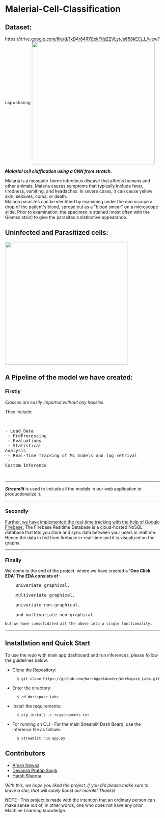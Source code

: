 # Malerial-Cell-Classification

<h2>Dataset:</h2> 
https://drive.google.com/file/d/1xD4r84RYExkFflsZ2VLytJs658kECj_L/view?usp=sharing

<img align="center" width="400" height="400" src="https://github.com/harshgeek4coder/Workspace_Labs/blob/main/Workspace_Labs/static/Yellow%20Magenta%20Black%20White%20Neon%20Scifi%20YouTube%20Icon.png">


***Malarial cell claffication using a CNN from stratch.***

Malaria is a mosquito-borne infectious disease that affects humans and other animals. Malaria causes symptoms that typically include fever, tiredness, vomiting, and headaches. In severe cases, it can cause yellow skin, seizures, coma, or death.
<br>
Malaria parasites can be identified by examining under the microscope a drop of the patient's blood, spread out as a “blood smear” on a microscope slide. Prior to examination, the specimen is stained (most often with the Giemsa stain) to give the parasites a distinctive appearance.
<br>
<h2>Uninfected and Parasitized cells:</h2>
<img align="center" width="400" height="400" src="https://github.com/harshgeek4coder/Workspace_Labs/blob/main/Workspace_Labs/static/Yellow%20Magenta%20Black%20White%20Neon%20Scifi%20YouTube%20Icon.png">

## A Pipeline of the model we have created:

**<h3>Firstly</h3>**
*Classes are easily imported without any hassles.*

They include:<pre>   
	- Load_Data<br>
	- PreProcessing<br>
	- Evaluations<br>
        - Statistical Analysis<br>
	- Real-Time Tracking of ML models and log retrival<br>
	- Custom Inference </pre>
<br><hr>
<!--
**<h3>Secondly</h3>**
The models include:

 <u>***Supervised Learning:***</u><br><pre>
	- Linear Regression<br>
	- Logistic Regression<br>
	- Naive Bayes<br>
	- Support Vector Machines<br>
	- Natural Language Processing</pre>
<br><br>
 <u>***Unsupervised Learning:***</u><br><pre>
	- KNN<br>
	- DBSCAN<br>
	- K-Means Cluster<br>
	- LDA<br>
	- NMF</pre>
<br><br>
 <u>***Tensorflow Neural Networks:***</u><br><pre>
	- ANN<br>
	- CNN<br>
	- Multi-Class Classification<br>
	- Sentiment Analysis<br>
	- Text Generation</pre>
-->
***Streamlit*** is used to include all the models in our web application to productionalize it.

<hr>

<h3>Secondly</h3>
<u>Further, we have implemented the real-time tracking with the help of Google Firebase.</u>
The Firebase Realtime Database is a cloud-hosted NoSQL database that lets you store and sync data between your users in realtime.
Hence the data in fed from firebase in-real-time and it is visualized on the graphs.
<hr>
<h3>Finally</h3>
We come to the end of the project, where we have created a <b>'One Click EDA'</b>
<b>The EDA consists of :</b><br><pre>
	univariate graphical,<br> 
	multivariate graphical,<br> 
	univariate non-graphical,<br>
	and multivariate non-graphical</pre>

	but we have consolidated all the above into a single functionality.
<hr>

## Installation and Quick Start
To use the repo with main app dashboard and run inferences, please follow the guidelines below:

- Clone the Repository: 

        $ git clone https://github.com/harshgeek4coder/Workspace_Labs.git
        
- Enter the directory: 

        $ cd Workspace_Labs
        
- Install the requirements:

        $ pip install -r requirements.txt

- For running on CLI - For the main Streamlit Dash Board, use the inference file as follows:

        $ streamlit run app.py
	

## Contributors 
- [Aman Nawaz](https://github.com/AmanNawazManjith)
- [Devansh Pratap Singh](https://github.com/devanshpratapsingh)
- [Harsh Sharma](https://github.com/harshgeek4coder)


*With this, we hope you liked the project, if you did please make sure to leave a star, that will surely boost our morale! Thanks!*

NOTE : This project is made with the intention that an ordinary person can make sense out of, in other words, one who does not have any prior 
Machine Learning knowledge. 
